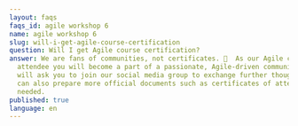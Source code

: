 ```yaml
---
layout: faqs
faqs_id: agile workshop 6
name: agile workshop 6
slug: will-i-get-agile-course-certification
question: Will I get Agile course certification?
answer: We are fans of communities, not certificates. 🙂  As our Agile course
  attendee you will become a part of a passionate, Agile-driven community. We
  will ask you to join our social media group to exchange further thoughts. We
  can also prepare more official documents such as certificates of attendance if
  needed.
published: true
language: en
---
```

